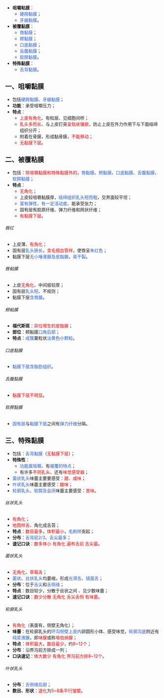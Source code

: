 * **咀嚼粘膜**：
	* <font color="#245bdb">硬腭黏膜</font>；
	* <font color="#245bdb">牙龈黏膜</font>。
* **被覆黏膜**：
	* <font color="#245bdb">唇黏膜</font>；
	* <font color="#245bdb">颊黏膜</font>；
	* <font color="#245bdb">口底黏膜</font>；
	* <font color="#245bdb">舌腹黏膜</font>；
	* <font color="#245bdb">软腭黏膜</font>。
* **特殊黏膜**：
	* <font color="#245bdb">舌背黏膜</font>。

## 一、咀嚼黏膜
* 包括<font color="#245bdb">硬腭黏膜</font>、<font color="#245bdb">牙龈黏膜</font>；
* **功能**：承受咀嚼压力；
* **特点**：
	* <font color="#ff0000">上皮有角化</font>、有粒层、见细胞间桥；
	* <font color="#ff0000">乳头多而长</font>、与上皮钉突<font color="#ff0000">呈指状镶嵌</font>，防止上皮在外力作用下与下面结缔组织分开；
	* 附着在骨膜，形成黏骨膜，<font color="#ff0000">不能移动</font>；
	* <font color="#ff0000">无黏膜下层</font>。

## 二、被覆粘膜
* 包括：<font color="#ff0000">除咀嚼黏膜和特殊黏膜外的</font>，<font color="#245bdb">唇黏膜</font>、<font color="#245bdb">颊黏膜</font>、<font color="#245bdb">口底黏膜</font>、<font color="#245bdb">舌腹黏膜</font>、<font color="#245bdb">软腭黏膜</font>；
* **特点**：
	* <font color="#ff0000">无角化</font>；
	* 上皮较咀嚼黏膜厚，<font color="#245bdb">结缔组织乳头短而粗</font>，交界面较平坦；
	* <font color="#245bdb">富有弹性，有一定活动度</font>、能承受张力；
	* 固有层有胶原纤维、弹力纤维和网状纤维；
	* <font color="#ff0000">有黏膜下层</font>。
###### 唇红
* 上皮薄、<font color="#ff0000">有角化</font>；
* 固有层<font color="#245bdb">乳头狭长</font>，<font color="#ff0000">含毛细血管祥</font>，使唇呈<font color="#245bdb">朱红色</font>；
* 黏膜下层<font color="#245bdb">无小唾液腺及皮脂腺</font>，<font color="#245bdb">易干裂</font>。
###### 唇粘膜
* 上皮<font color="#ff0000">无角化</font>、中间层较厚；
* 固有层<font color="#245bdb">乳头短</font>、不规则；
* 黏膜下层<font color="#245bdb">含唇腺</font>。
###### 颊粘膜
* **福代斯斑**：<font color="#ff0000">异位增生的皮脂腺</font>；
* **部位**：颊黏膜<font color="#245bdb">口角后部</font>；
* **特点**：<font color="#245bdb">成簇</font>粟粒状<font color="#245bdb">淡黄色小颗粒</font>。
###### 口底黏膜
* <font color="#245bdb">黏膜下层含脂肪组织</font>。
###### 舌腹黏膜
* <font color="#ff0000">黏膜下层不明显</font>。
###### 软腭黏膜
* <font color="#245bdb">固有层</font>与<font color="#245bdb">黏膜下层</font>之间有<font color="#245bdb">弹力纤维</font>分隔。

## 三、特殊黏膜
* 包括：<font color="#245bdb">舌背黏膜</font>（<font color="#ff0000">无黏膜下层</font>）；
* **特殊性**：
	* <font color="#245bdb">功能属咀嚼</font>、有<font color="#245bdb">被覆的特点</font>；
	* 有许多<font color="#ff0000">不同乳头</font>、还有<font color="#ff0000">味觉感受器</font>；
* <font color="#245bdb">菌状乳头</font>味蕾主要要感受：<font color="#ff0000">甜、咸味</font>；
* <font color="#245bdb">叶状乳头</font>味蕾主要感受：<font color="#ff0000">酸味</font>；
* <font color="#245bdb">轮廓乳头</font>、<font color="#245bdb">软腭及会厌</font>味蕾主要感受：<font color="#ff0000">苦味</font>。
###### 丝状乳头
* <font color="#ff0000">有角化</font>；
* <font color="#ff0000">地图样舌</font>、角化成舌苔；
* **特点**：<font color="#ff0000">数目最多</font>，<font color="#ff0000">体积最小</font>，<font color="#245bdb">毛刷样</font>突起；
* **分布**：<font color="#245bdb">舌背前2/3</font>、<font color="#245bdb">舌尖最多</font>；
* **速记口诀**：<font color="#ff0000">数多体小</font> <font color="#ff0000">有角化</font>  <font color="#ff0000">遍布舌前</font> <font color="#ff0000">舌尖最</font>。
###### 菌状乳头
* <font color="#ff0000">无角化</font>、<font color="#ff0000">草莓舌</font>；
* <font color="#245bdb">菌状</font>、<font color="#245bdb">丝状乳头</font>均萎缩，形成<font color="#245bdb">光滑舌</font>、<font color="#245bdb">镜面舌</font>；
* **分布**：位于<font color="#245bdb">舌尖</font>和<font color="#245bdb">舌侧缘</font>；
* **特点**：数目较少，分散于丝状之间 、见少数味蕾；
* **速记口诀**：<font color="#ff0000">数少分散 无角化  舌尖舌侧 有味蕾</font>。
###### 轮廓乳头
* <font color="#ff0000">有角化</font>（表面有，侧壁无角化）；
* **味蕾**：在轮廓乳头的<font color="#245bdb">环沟侧壁上皮内</font>卵圆形小体、感受味觉，<font color="#245bdb">轮廓沟底</font>附近有<font color="#245bdb">纯浆液腺</font>，即<font color="#ff0000">味腺</font>或称<font color="#ff0000">埃伯纳腺</font>；
* **特点**：<font color="#ff0000">体积最大</font>，<font color="#ff0000">数目最少</font>，约<font color="#ff0000">8~12个</font>；
* **分布**：沿界沟前方排成一列；
* **口诀速记**：<font color="#ff0000">体大数少 有角化 界沟前方排8~12个</font>。
###### 叶状乳头
* **分布**：<font color="#245bdb">舌侧缘后部</font>；
* **数目、形状**：<font color="#ff0000">退化</font>为<font color="#ff0000">5~8条平行皱襞</font>。


